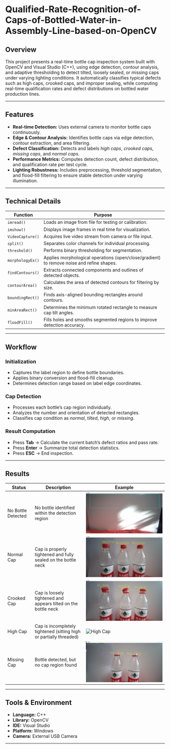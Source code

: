 # Qualified-Rate-Recognition-of-Caps-of-Bottled-Water-in-Assembly-Line-based-on-OpenCV


## Overview  
This project presents a real-time bottle cap inspection system built with OpenCV and Visual Studio (C++), using edge detection, contour analysis, and adaptive thresholding to detect tilted, loosely sealed, or missing caps under varying lighting conditions.
It automatically classifies typical defects such as high caps, crooked caps, and improper sealing, while computing real-time qualification rates and defect distributions on bottled water production lines.  

---


## Features  
- **Real-time Detection:** Uses external camera to monitor bottle caps continuously.  
- **Edge & Contour Analysis:** Identifies bottle caps via edge detection, contour extraction, and area filtering.  
- **Defect Classification:** Detects and labels *high caps*, *crooked caps*, *missing caps*, and *normal caps*.  
- **Performance Metrics:** Computes detection count, defect distribution, and qualification rate per test cycle.  
- **Lighting Robustness:** Includes preprocessing, threshold segmentation, and flood-fill filtering to ensure stable detection under varying illumination.


---


## Technical Details  

| Function | Purpose |
|-----------|----------|
| `imread()` | Loads an image from file for testing or calibration. |
| `imshow()` | Displays image frames in real time for visualization. |
| `VideoCapture()` | Acquires live video stream from camera or file input. |
| `split()` | Separates color channels for individual processing. |
| `threshold()` | Performs binary thresholding for segmentation. |
| `morphologyEx()` | Applies morphological operations (open/close/gradient) to remove noise and refine shapes. |
| `findContours()` | Extracts connected components and outlines of detected objects. |
| `contourArea()` | Calculates the area of detected contours for filtering by size. |
| `boundingRect()` | Finds axis-aligned bounding rectangles around contours. |
| `minAreaRect()` | Determines the minimum rotated rectangle to measure cap tilt angles. |
| `floodFill()` | Fills holes and smooths segmented regions to improve detection accuracy. |


---

## Workflow  

### Initialization 
- Captures the label region to define bottle boundaries.  
- Applies binary conversion and flood-fill cleanup.  
- Determines detection range based on label edge coordinates.  

### Cap Detection 
- Processes each bottle’s cap region individually.  
- Analyzes the number and orientation of detected rectangles.  
- Classifies cap condition as *normal*, *tilted*, *high*, or *missing*.  

### Result Computation  
- Press **Tab** → Calculate the current batch’s defect ratios and pass rate.  
- Press **Enter** → Summarize total detection statistics.  
- Press **ESC** → End inspection.


---

## Results  

| Status | Description | Example |
|---------|--------------|---------|
| No Bottle Detected | No bottle identified within the detection region | ![No Bottle Detected](Img/No_bottle_detected.png) |
| Normal Cap | Cap is properly tightened and fully sealed on the bottle neck | ![Normal Cap](Img/Normal_Cap.png) |
| Crooked Cap | Cap is loosely tightened and appears tilted on the bottle neck | ![Crooked Cap](Img/Crooked_Cap.png) |
| High Cap | Cap is incompletely tightened (sitting high or partially threaded) | ![High Cap](Img/High_Cap.png) |
| Missing Cap | Bottle detected, but no cap region found | ![Missing Cap](Img/Missing_Cap.png) |


---


## Tools & Environment  
- **Language:** C++  
- **Library:** OpenCV  
- **IDE:** Visual Studio  
- **Platform:** Windows  
- **Camera:** External USB Camera  


---
